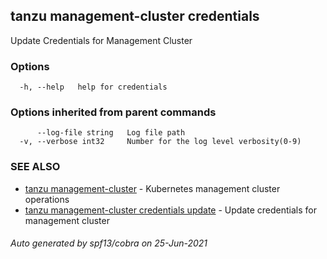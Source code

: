 ## tanzu management-cluster credentials

Update Credentials for Management Cluster

### Options

```
  -h, --help   help for credentials
```

### Options inherited from parent commands

```
      --log-file string   Log file path
  -v, --verbose int32     Number for the log level verbosity(0-9)
```

### SEE ALSO

* [tanzu management-cluster](tanzu_management-cluster.md)	 - Kubernetes management cluster operations
* [tanzu management-cluster credentials update](tanzu_management-cluster_credentials_update.md)	 - Update credentials for management cluster

###### Auto generated by spf13/cobra on 25-Jun-2021
